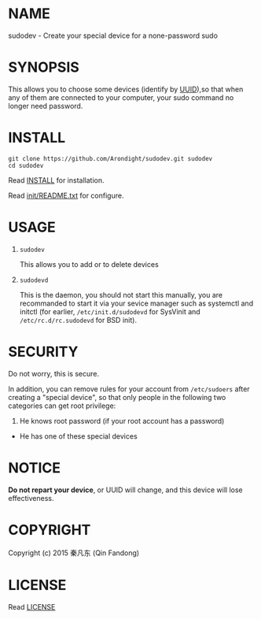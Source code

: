 # NAME

sudodev - Create your special device for a none-password sudo

# SYNOPSIS

This allows you to choose some devices (identify by [UUID][ID_UUID]),so that when any of
them are connected to your computer, your sudo command no longer need password.

[ID_UUID]: https://en.wikipedia.org/w/index.php?title=Universally_unique_identifier "Learn more about UUID"

# INSTALL

```shell
git clone https://github.com/Arondight/sudodev.git sudodev
cd sudodev
```

Read [INSTALL][ID_INSTALL] for installation.

Read [init/README.txt][ID_INIT_README_TXT] for configure.

[ID_INSTALL]: INSTALL "Read INSTALL"
[ID_INIT_README_TXT]: init/README.txt "Read init/README.txt"

# USAGE

1. `sudodev`

    This allows you to add or to delete devices

2. `sudodevd`

    This is the daemon, you should not start this manually, you are recommanded to
start it via your sevice manager such as systemctl and initctl (for earlier,
`/etc/init.d/sudodevd` for SysVinit and `/etc/rc.d/rc.sudodevd` for BSD init).

# SECURITY

Do not worry, this is secure.

In addition, you can remove rules for your account from `/etc/sudoers` after creating
a "special device", so that only people in the following two categories can get root
privilege:

1. He knows root password (if your root account has a password)
+ He has one of these special devices

# NOTICE

**Do not repart your device**, or UUID will change, and this device
will lose effectiveness.

# COPYRIGHT

Copyright (c) 2015 秦凡东 (Qin Fandong)

# LICENSE

Read [LICENSE][ID_LICENSE]

[ID_LICENSE]: LICENSE "Read LICENSE"

